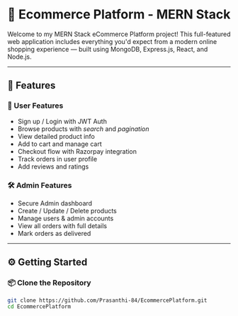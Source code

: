 # 🛒 Ecommerce Platform - MERN Stack

Welcome to my MERN Stack eCommerce Platform project! This full-featured web application includes everything you'd expect from a modern online shopping experience — built using MongoDB, Express.js, React, and Node.js.



---

## 🚀 Features

### 👤 User Features
- Sign up / Login with JWT Auth
- Browse products with *search* and *pagination*
- View detailed product info
- Add to cart and manage cart
- Checkout flow with Razorpay integration
- Track orders in user profile
- Add reviews and ratings

### 🛠 Admin Features
- Secure Admin dashboard
- Create / Update / Delete products
- Manage users & admin accounts
- View all orders with full details
- Mark orders as delivered

---

## ⚙ Getting Started

### 📦 Clone the Repository

```bash
git clone https://github.com/Prasanthi-84/EcommercePlatform.git
cd EcommercePlatform
